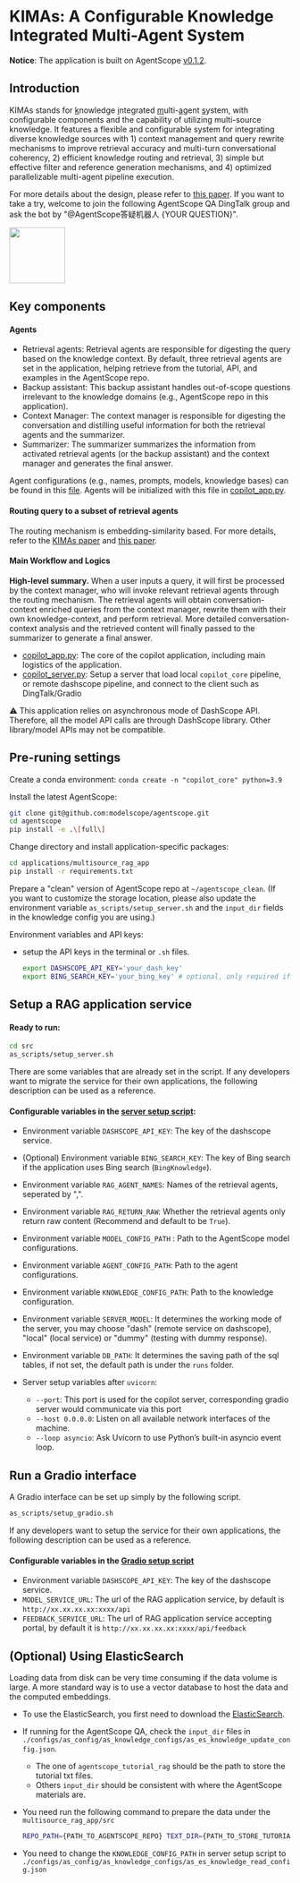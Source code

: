 # KIMAs: A Configurable Knowledge Integrated Multi-Agent System

**Notice**: The application is built on AgentScope [v0.1.2](https://github.com/modelscope/agentscope/archive/refs/tags/v0.1.2.zip).

## Introduction
KIMAs stands for <ins>k</ins>nowledge <ins>i</ins>ntegrated <ins>m</ins>ulti-<ins>a</ins>gent <ins>s</ins>ystem, with configurable components and the capability of utilizing multi-source knowledge. It features a flexible and configurable system for integrating diverse knowledge sources with 1) context management and query rewrite mechanisms to improve retrieval accuracy and multi-turn conversational coherency, 2) efficient knowledge routing and retrieval, 3) simple but effective filter and reference generation mechanisms, and 4) optimized parallelizable multi-agent pipeline execution.

For more details about the design, please refer to [this paper](https://arxiv.org/abs/2502.09596). If you want to take a try, welcome to join the following AgentScope QA DingTalk group and ask the bot by "@AgentScope答疑机器人 {YOUR QUESTION}".

<img src="https://img.alicdn.com/imgextra/i1/O1CN01LxzZha1thpIN2cc2E_!!6000000005934-2-tps-497-477.png" width="100" height="100">

## Key components

#### Agents
* Retrieval agents: Retrieval agents are responsible for digesting the query based on the knowledge context. By default, three retrieval agents are set in the application, helping retrieve from the tutorial, API, and examples in the AgentScope repo.
* Backup assistant: This backup assistant handles out-of-scope questions irrelevant to the knowledge domains (e.g., AgentScope repo in this application).
* Context Manager: The context manager is responsible for digesting the conversation and distilling useful information for both the retrieval agents and the summarizer.
* Summarizer: The summarizer summarizes the information from activated retrieval agents (or the backup assistant) and the context manager and generates the final answer.

Agent configurations (e.g., names, prompts, models, knowledge bases) can be found in this [file](src/configs/as_config/as_agent_configs/agent_config_dict.json). Agents will be initialized with this file in  [copilot_app.py](src/copilot_app.py).

#### Routing query to a subset of retrieval agents
The routing mechanism is embedding-similarity based. For more details, refer to the [KIMAs paper](https://arxiv.org/abs/2502.09596) and [this paper](https://arxiv.org/abs/2501.07813).

#### Main Workflow and Logics
**High-level summary.** When a user inputs a query, it will first be processed by the context manager, who will invoke relevant retrieval agents through the routing mechanism. The retrieval agents will obtain conversation-context enriched queries from the context manager, rewrite them with their own knowledge-context, and perform retrieval. More detailed conversation-context analysis and the retrieved content will finally passed to the summarizer to generate a final answer.

* [copilot_app.py](src/copilot_app.py): The core of the copilot application, including main logistics of the application.
* [copilot_server.py](src/copilot_server.py): Setup a server that load local `copilot_core` pipeline, or remote dashscope pipeline, and connect to the client such as DingTalk/Gradio

⚠️ This application relies on asynchronous mode of DashScope API. Therefore, all the model API calls are through DashScope library. Other library/model APIs may not be compatible.

## Pre-runing settings

Create a conda environment:
`conda create -n "copilot_core" python=3.9`

Install the latest AgentScope:
```bash
git clone git@github.com:modelscope/agentscope.git
cd agentscope
pip install -e .\[full\]
```

Change directory and install application-specific packages:
```bash
cd applications/multisource_rag_app
pip install -r requirements.txt
```

 Prepare a "clean" version of AgentScope repo at `~/agentscope_clean`. (If you want to customize the storage location, please also update the environment variable `as_scripts/setup_server.sh` and the `input_dir` fields in the knowledge config you are using.)

Environment variables and API keys:
* setup the API keys in the terminal or `.sh` files.
  ```bash
  export DASHSCOPE_API_KEY='your_dash_key'
  export BING_SEARCH_KEY='your_bing_key' # optional, only required if you have bing knowledge
  ```


## Setup a RAG application service
#### Ready to run:
```bash
cd src
as_scripts/setup_server.sh
```

There are some variables that are already set in the script. If any developers want to migrate the service for their own applications, the following description can be used as a reference.

####  Configurable variables in the [server setup script](src/as_scripts/setup_server.sh):
* Environment variable `DASHSCOPE_API_KEY`: The key of the dashscope service.
* (Optional) Environment variable `BING_SEARCH_KEY`: The key of Bing search if the application uses Bing search (`BingKnowledge`).
* Environment variable `RAG_AGENT_NAMES`: Names of the retrieval agents, seperated by ",".
* Environment variable `RAG_RETURN_RAW`: Whether the retrieval agents only return raw content (Recommend and default to be `True`).
* Environment variable `MODEL_CONFIG_PATH` : Path to the AgentScope model configurations.
* Environment variable `AGENT_CONFIG_PATH`: Path to the agent configurations.
* Environment variable `KNOWLEDGE_CONFIG_PATH`: Path to the knowledge configuration.
* Environment variable `SERVER_MODEL`: It determines the working mode of the server, you may choose "dash" (remote service on dashscope), "local" (local service) or "dummy" (testing with dummy response).
* Environment variable `DB_PATH`: It determines the saving path of the sql tables, if not set, the default path is under the ```runs``` folder.

* Server setup variables after `uvicorn`:
  * `--port`: This port is used for the copilot server, corresponding gradio server would communicate via this port
  * `--host 0.0.0.0`: Listen on all available network interfaces of the machine.
  * `--loop asyncio`: Ask Uvicorn to use Python’s built-in asyncio event loop.


## Run a Gradio interface

A Gradio interface can be set up simply by the following script.

```bash
as_scripts/setup_gradio.sh
```

If any developers want to setup the service for their own applications, the following description can be used as a reference.

####  Configurable variables in the [Gradio setup script](src/as_scripts/setup_gradio.sh)
* Environment variable `DASHSCOPE_API_KEY`: The key of the dashscope service.
* `MODEL_SERVICE_URL`: The url of the RAG application service, by default is `http://xx.xx.xx.xx:xxxx/api`
* `FEEDBACK_SERVICE_URL`: The url of RAG application service accepting portal, by default it is `http://xx.xx.xx.xx:xxxx/api/feedback`


## (Optional) Using ElasticSearch
Loading data from disk can be very time consuming if the data volume is large. A more standard way is to use a vector database to host the data and the computed embeddings.

* To use the ElasticSearch, you first need to download the [ElasticSearch](https://www.elastic.co/downloads/elasticsearch).

* If running for the AgentScope QA, check the `input_dir` files in `./configs/as_config/as_knowledge_configs/as_es_knowledge_update_config.json`.
  * The one of `agentscope_tutorial_rag` should be the path to store the tutorial txt files.
  * Others `input_dir` should be consistent with where the AgentScope materials are.

* You need run the following command to prepare the data under the `multisource_rag_app/src`
  ```bash
  REPO_PATH={PATH_TO_AGENTSCOPE_REPO} TEXT_DIR={PATH_TO_STORE_TUTORIAL_TXT_FILES} python prepare_knowledge.py -r as
  ```

* You need to change the `KNOWLEDGE_CONFIG_PATH` in server setup script to `./configs/as_config/as_knowledge_configs/as_es_knowledge_read_config.json`
